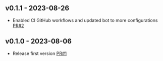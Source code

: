 ## v0.1.1 - 2023-08-26

* Enabled CI GitHub workflows and updated bot to more configurations [PR#2](https://github.com/thangnc/bitbucket-pr-bot/pull/2)

## v0.1.0 - 2023-08-06

* Release first version [PR#1](https://github.com/thangnc/bitbucket-pr-bot/pull/1)
